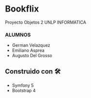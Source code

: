 # Bookflix
Proyecto Objetos 2 UNLP INFORMATICA
### ALUMNOS 
* German Velazquez
* Emiliano Asprea
* Augusto Del Grosso

## Construido con 🛠️
* Symfony 5
* Bootstrap 4
